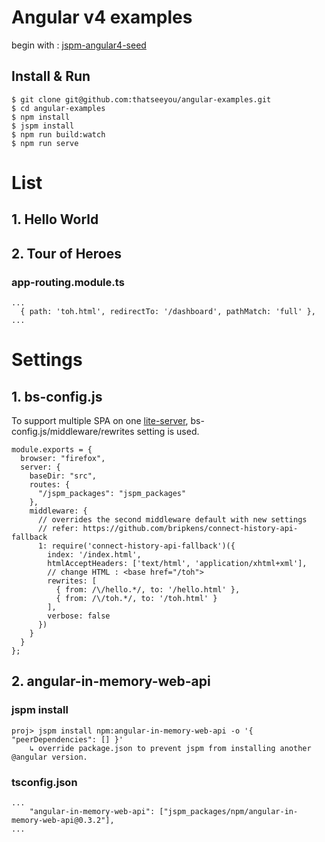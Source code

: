 # Angular v4 examples
begin with : [jspm-angular4-seed](https://github.com/thatseeyou/jspm-angular4-seed)

## Install & Run
```
$ git clone git@github.com:thatseeyou/angular-examples.git
$ cd angular-examples
$ npm install
$ jspm install
$ npm run build:watch
$ npm run serve
```

# List

## 1. Hello World

## 2. Tour of Heroes
### app-routing.module.ts
```
...
  { path: 'toh.html', redirectTo: '/dashboard', pathMatch: 'full' },
...
```

# Settings
## 1. bs-config.js
To support multiple SPA on one [lite-server](https://github.com/johnpapa/lite-server), bs-config.js/middleware/rewrites setting is used.

```
module.exports = {
  browser: "firefox",
  server: {
    baseDir: "src",
    routes: {
      "/jspm_packages": "jspm_packages"
    },
    middleware: {
      // overrides the second middleware default with new settings
      // refer: https://github.com/bripkens/connect-history-api-fallback
      1: require('connect-history-api-fallback')({
        index: '/index.html',
        htmlAcceptHeaders: ['text/html', 'application/xhtml+xml'],
        // change HTML : <base href="/toh">
        rewrites: [
          { from: /\/hello.*/, to: '/hello.html' },
          { from: /\/toh.*/, to: '/toh.html' }
        ],
        verbose: false
      })
    }
  }
};
```
## 2. angular-in-memory-web-api
### jspm install
```
proj> jspm install npm:angular-in-memory-web-api -o '{ "peerDependencies": [] }'
    ↳ override package.json to prevent jspm from installing another @angular version.
```

### tsconfig.json
```
...
	"angular-in-memory-web-api": ["jspm_packages/npm/angular-in-memory-web-api@0.3.2"],
...
```